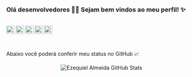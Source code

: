 ### Olá desenvolvedores 👨‍💻 Sejam bem vindos ao meu perfil! :sparkles:

<!--
**ezequiel205/ezequiel205** is a ✨ _special_ ✨ repository because its `README.md` (this file) appears on your GitHub profile.
Here are some ideas to get you started:
- 🔭 I’m currently working on ...
- 🌱 I’m currently learning ...
- 👯 I’m looking to collaborate on ...
- 🤔 I’m looking for help with ...
- 💬 Ask me about ...
- 📫 How to reach me: ...
- 😄 Pronouns: ...
- ⚡ Fun fact: ... 
-->
<br>

<a  href="https://www.linkedin.com/in/ezequielalmeida" target="_blank">
  <img align="left" alt="Linkedin" width="22px" src="https://cdn.jsdelivr.net/npm/simple-icons@v3/icons/linkedin.svg" />
</a>
<a rel="opener noreferrer" href="https://api.whatsapp.com/send?phone=5519987307673">
  <img align="left" alt="Whatsapp" width="22px" src="https://cdn.jsdelivr.net/npm/simple-icons@v3/icons/whatsapp.svg" />
</a>
<a rel=”noopener noreferrer” href="https://www.instagram.com/ezzealmeida">
  <img align="left" alt="Instagram" width="22px" src="https://cdn.jsdelivr.net/npm/simple-icons@v3/icons/instagram.svg" />
</a>
<a rel=”noopener noreferrer” href="mailto:santosezequiel205@gmail.com?subject="Hello">
  <img align="left" alt="Gmail" width="22px" src="https://cdn.jsdelivr.net/npm/simple-icons@v3/icons/gmail.svg"/>
</a>
<a rel="noopener noreferrer" href="https://app.rocketseat.com.br/me/ezzealmeida" />
  <img align="left" alt="Instagram" width="22px" src="https://cdn.jsdelivr.net/npm/simple-icons@v3/icons/hashnode.svg" />
</a>

</br>
<a></a><br></br>

 Abaixo você poderá conferir meu status no GitHub :chart_with_upwards_trend:
 <br><center>
![Ezequiel Almeida GitHub Stats](https://github-readme-stats.vercel.app/api?username=ezequiel205&show_icons=true)
 </center></br>

